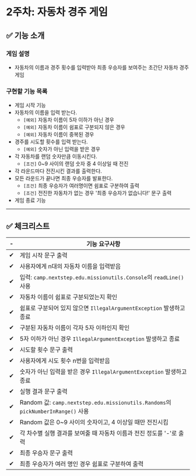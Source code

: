# 2주차: 자동차 경주 게임

## ✅ 기능 소개

### 게임 설명
- 자동차의 이름과 경주 횟수를 입력받아 최종 우승자를 보여주는 초간단 자동차 경주 게임

### 구현할 기능 목록
- 게임 시작 기능
- 자동차의 이름을 입력 받는다.
  - `[예외]` 자동차 이름이 5자 이하가 아닌 경우
  - `[예외]` 자동차 이름이 쉼표로 구분되지 않은 경우
  - `[예외]` 자동차 이름이 중복된 경우
- 경주를 시도할 횟수를 입력 받는다.
  - `[예외]` 숫자가 아닌 입력을 받은 경우
- 각 자동차를 랜덤 숫자만큼 이동시킨다.
  - `[조건]` 0~9 사이의 랜덤 숫자 중 4 이상일 때 전진
- 각 라운드마다 전진시킨 결과를 출력한다.
- 모든 라운드가 끝나면 최종 우승자를 발표한다.
  - `[조건]` 최종 우승자가 여러명이면 쉼표로 구분하여 출력
  - `[조건]` 전진한 자동차가 없는 경우 '최종 우승자가 없습니다!' 문구 출력
- 게임 종료 기능

---

## ✅ 체크리스트

| - | 기능 요구사항                                                                      |
|---|------------------------------------------------------------------------------|
| ✔ | 게임 시작 문구 출력                                                                  |
| ✔ | 사용자에게 n대의 자동차 이름을 입력받음                                                       |
| ✔ | 입력: `camp.nextstep.edu.missionutils.Console`의 `readLine()` 사용                |
| ✔ | 자동차 이름이 쉼표로 구분되었는지 확인                                                        |
| ✔ | 쉼표로 구분되어 있지 않으면 `IllegalArgumentException` 발생하고 종료                           |
| ✔ | 구분된 자동차 이름이 각자 5자 이하인지 확인                                                    |
| ✔ | 5자 이하가 아닌 경우 `IllegalArgumentException` 발생하고 종료                              |
| ✔ | 시도할 횟수 문구 출력                                                                 |
| ✔ | 사용자에게 시도 횟수 n번을 입력받음                                                         |
| ✔ | 숫자가 아닌 입력을 받은 경우 `IllegalArgumentException` 발생하고 종료                          |
| ✔ | 실행 결과 문구 출력                                                                  |
| ✔ | Random 값: `camp.nextstep.edu.missionutils.Randoms`의 `pickNumberInRange()` 사용 |
| ✔ | Random 값은 0~9 사이의 숫자이고, 4 이상일 때만 전진시킴                                        |
| ✔ | 각 차수별 실행 결과를 보여줄 때 자동차 이름과 전진 정도를 '-'로 출력     |
| ✔ | 최종 우승자 문구 출력                                                                 |
| ✔ | 최종 우승자가 여러 명인 경우 쉼표로 구분하여 출력                                                 |

<br>